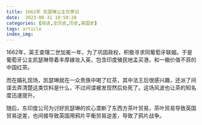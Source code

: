 ```yaml
---
title: 1662年 凯瑟琳公主饮茶记
date:  2023-08-31 10:50:28
categories: [阅读,全历史,历史,英国史]
tags: article
index_img: 
---
```


1662年，英王查理二世加冕一年，为了巩固政权，积极寻求同葡萄牙联姻。于是葡萄牙公主凯瑟琳带着丰厚嫁妆入英，包含印度殖民地孟买港，和一箱价值不菲的中国红茶。

而在婚礼现场，凯瑟琳就在一众贵族中喝了红茶，其中法王后很感兴趣，还派了间谍去弄清楚这类饮料是什么，不过间谍被发现然后处死了。这场风波也让茶的知名度迅速提升。

随后，东印度公司为讨好凯瑟琳的欢心垄断了东西方茶叶贸易，茶叶贸易导致英国贸易逆差，也间接导致英国用鸦片平衡贸易逆差，导致了鸦片战争。